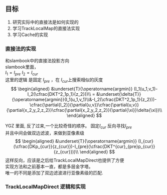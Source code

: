 
## 目标
1. 研究实际中的直接法是如何实现的
2. 学习TrackLocalMap的直接法实现
3. 学习Cache的实现


### 直接法的实现
和slambook中的直接法投影方向<br>
slambook里面，<br>$I_1 = I_{pre}$
$I_2 = I_{cur}$ <br>
这里的逻辑 是固定 $I_{pre}$ ，在 $I_{cur}$上搜索相似的灰度
$$
    \begin{aligned}
    &\underset{T}{\operatorname{argmin}} (I_1(u_1,v_1)-I_2(\cfrac{DKT^2_1p_1}{z_2}))\\
    = &\underset{\delta{T}}{\operatorname{argmin}}(I_1(u_1,v_1)\\&-I_2(\cfrac{DKT^2_1p_1}{z_2}))-\cfrac{\partial{I_2}}{\partial{u,v}}\cfrac{\partial{u,v}}{\partial{x_2,y_2,z_2}}\cfrac{\partial{x_2,y_2,z_2}}{\partial{\xi}}\delta{\xi})\\
    \end{aligned}
$$

YGZ 里面, 反了过来,一个比较奇怪的顺序。
固定$I_{cur}$ 反向寻找$I_{pre}$ <br>
并且中间会做双边滤波，来做到亚像素级<br>
$$
    \begin{aligned}
    &\underset{T}{\operatorname{argmin}} (I_{cur}(\cfrac{DKp_{cur}}{z_{cur}})-I_{pre}(\cfrac{DKT^{cur}_{pre}p_{cur}}{z_{cur}}))\\
    \end{aligned}
$$
这样反向，应该是之后给TrackLocalMapDirect也提供了方便<br>
实现方法和之前基本一直，都是多层金字塔。<br>
唯一的不同是添加了双边滤波进行亚像素级的匹配.<br>

### TrackLocalMapDirect 逻辑和实现